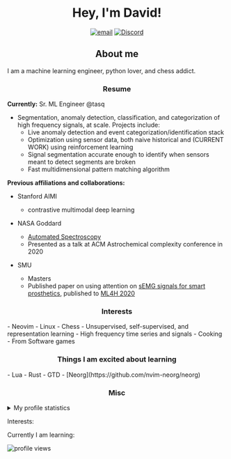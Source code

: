 <h1 align="center">Hey, I'm David!</h1>
<p align="center">
  <a href="mailto:josephs.david11@gmail.com" target="_blank"><img src="https://img.shields.io/badge/Gmail-D14836?style=for-the-badge&logo=gmail&logoColor=white" alt="email" /></a>
  <a href="https://discord.com/users/795108387335307264" target="_blank"><img src="https://badgen.net/badge/icon/daveyjones01?icon=discord&label" alt="Discord" /></a>
</p>

<h2 align="center">About me</h2>
I am a machine learning engineer, python lover, and chess addict. 

<h3 align="center">Resume</h3>

**Currently:** Sr. ML Engineer @tasq
- Segmentation, anomaly detection, classification, and categorization of high frequency signals, at scale. Projects include:
  - Live anomaly detection and event categorization/identification stack
  - Optimization using sensor data, both naive historical and (CURRENT WORK) using reinforcement learning
  - Signal segmentation accurate enough to identify when sensors meant to detect segments are broken
  - Fast multidimensional pattern matching algorithm
 

**Previous affiliations and collaborations:**
- Stanford AIMI 
  - contrastive multimodal deep learning

- NASA Goddard
  - [Automated Spectroscopy](https://github.com/josephsdavid/autospec)
  - Presented as a talk at ACM Astrochemical complexity conference in 2020

- SMU
  - Masters
  - Published paper on using attention on [sEMG signals for smart prosthetics](https://github.com/josephsdavid/semg_repro), published to [ML4H 2020](https://arxiv.org/pdf/2006.03645.pdf)


<h3 align="center">Interests</h3>
- Neovim
- Linux
- Chess
- Unsupervised, self-supervised, and representation learning
- High frequency time series and signals
- Cooking
- From Software games


<h3 align="center">Things I am excited about learning</h3>
- Lua
- Rust
- GTD
- [Neorg](https://github.com/nvim-neorg/neorg)


<h3 align="center">Misc</h3>
<details closed>
<summary>My profile statistics</summary>
<br>
<img src="https://github-profile-summary-cards.vercel.app/api/cards/profile-details?username=josephsdavid&theme=dracula" alt="Resumen" />
<img src="https://github-profile-summary-cards.vercel.app/api/cards/stats?username=josephsdavid&theme=dracula"/> <img src="https://github-profile-summary-cards.vercel.app/api/cards/most-commit-language?username=josephsdavid&theme=dracula"/>
</details>

<!--
**josephsdavid/josephsdavid** is a ✨ _special_ ✨ repository because its `README.md` (this file) appears on your GitHub profile.

Here are some ideas to get you started:

- 🔭 I’m currently working on ...
- 🌱 I’m currently learning ...
- 👯 I’m looking to collaborate on ...
- 🤔 I’m looking for help with ...
- 💬 Ask me about ...
- 📫 How to reach me: ...
- 😄 Pronouns: ...
- ⚡ Fun fact: ...
-->


Interests:

Currently I am learning:


![profile views](https://komarev.com/ghpvc/?username=josephsdavid)

